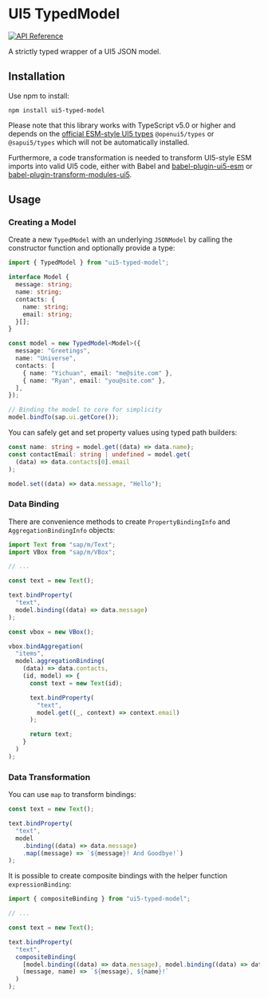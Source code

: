 # UI5 TypedModel

[![API Reference](https://img.shields.io/badge/api-reference-blue?logo=typescript&logoColor=white)](https://modern-ui5.github.io/ui5-typed-model/modules.html)

A strictly typed wrapper of a UI5 JSON model.

## Installation

Use npm to install:

```
npm install ui5-typed-model
```

Please note that this library works with TypeScript v5.0 or higher and depends
on the [official ESM-style UI5 types](https://sap.github.io/ui5-typescript/)
`@openui5/types` or `@sapui5/types` which will not be automatically installed.

Furthermore, a code transformation is needed to transform UI5-style ESM imports
into valid UI5 code, either with Babel and
[babel-plugin-ui5-esm](https://github.com/modern-ui5/babel-plugin-ui5-esm) or
[babel-plugin-transform-modules-ui5](https://github.com/ui5-community/babel-plugin-transform-modules-ui5/tree/main).

## Usage

### Creating a Model

Create a new `TypedModel` with an underlying `JSONModel` by calling the
constructor function and optionally provide a type:

```ts
import { TypedModel } from "ui5-typed-model";

interface Model {
  message: string;
  name: string;
  contacts: {
    name: string;
    email: string;
  }[];
}

const model = new TypedModel<Model>({
  message: "Greetings",
  name: "Universe",
  contacts: [
    { name: "Yichuan", email: "me@site.com" },
    { name: "Ryan", email: "you@site.com" },
  ],
});

// Binding the model to core for simplicity
model.bindTo(sap.ui.getCore());
```

You can safely get and set property values using typed path builders:

```ts
const name: string = model.get((data) => data.name);
const contactEmail: string | undefined = model.get(
  (data) => data.contacts[0].email
);

model.set((data) => data.message, "Hello");
```

### Data Binding

There are convenience methods to create `PropertyBindingInfo` and
`AggregationBindingInfo` objects:

```ts
import Text from "sap/m/Text";
import VBox from "sap/m/VBox";

// ...

const text = new Text();

text.bindProperty(
  "text",
  model.binding((data) => data.message)
);

const vbox = new VBox();

vbox.bindAggregation(
  "items",
  model.aggregationBinding(
    (data) => data.contacts,
    (id, model) => {
      const text = new Text(id);

      text.bindProperty(
        "text",
        model.get((_, context) => context.email)
      );

      return text;
    }
  )
);
```

### Data Transformation

You can use `map` to transform bindings:

```ts
const text = new Text();

text.bindProperty(
  "text",
  model
    .binding((data) => data.message)
    .map((message) => `${message}! And Goodbye!`)
);
```

It is possible to create composite bindings with the helper function
`expressionBinding`:

```ts
import { compositeBinding } from "ui5-typed-model";

// ...

const text = new Text();

text.bindProperty(
  "text",
  compositeBinding(
    [model.binding((data) => data.message), model.binding((data) => data.name)],
    (message, name) => `${message}, ${name}!`
  )
);
```
